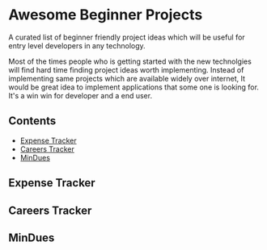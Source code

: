 # Awesome Beginner Projects
A curated list of beginner friendly project ideas which will be useful for entry level developers in any technology.

Most of the times people who is getting started with the new technolgies will find hard time finding project ideas worth implementing. Instead of implementing same projects which are available widely over internet, It would be great idea to implement applications that some one is looking for. It's a win win for developer and a end user.



## Contents


- [Expense Tracker](#expense-tracker)
- [Careers Tracker](#careers-tracker)
- [MinDues](#min-dues)

## Expense Tracker

## Careers Tracker

## MinDues
